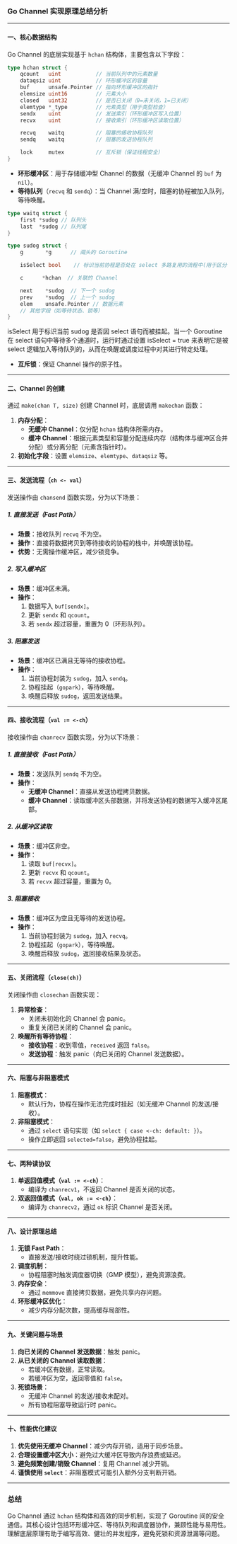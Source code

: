 ### Go Channel 实现原理总结分析

---

#### **一、核心数据结构**

Go Channel 的底层实现基于 `hchan` 结构体，主要包含以下字段：

```go
type hchan struct {
    qcount   uint           // 当前队列中的元素数量
    dataqsiz uint           // 环形缓冲区的容量
    buf      unsafe.Pointer // 指向环形缓冲区的指针
    elemsize uint16         // 元素大小
    closed   uint32         // 是否已关闭（0=未关闭，1=已关闭）
    elemtype *_type         // 元素类型（用于类型检查）
    sendx    uint           // 发送索引（环形缓冲区写入位置）
    recvx    uint           // 接收索引（环形缓冲区读取位置）

    recvq    waitq          // 阻塞的接收协程队列
    sendq    waitq          // 阻塞的发送协程队列

    lock     mutex          // 互斥锁（保证线程安全）
}
```

- **环形缓冲区**：用于存储缓冲型 Channel 的数据（无缓冲 Channel 的 `buf` 为 `nil`）。
- **等待队列**（`recvq` 和 `sendq`）：当 Channel 满/空时，阻塞的协程被加入队列，等待唤醒。

```go
type waitq struct {
    first *sudog // 队列头
    last  *sudog // 队列尾
}

type sudog struct {
    g       *g      // 阘头的 Goroutine

    isSelect bool    // 标识当前协程是否处在 select 多路复用的流程中(用于区分 select 和 channel 的阻塞)

    c      *hchan  // 关联的 Channel

    next    *sudog  // 下一个 sudog
    prev    *sudog  // 上一个 sudog
    elem    unsafe.Pointer // 数据元素
    // 其他字段（如等待状态、锁等）
}
```

isSelect 用于标识当前 sudog 是否因 select 语句而被挂起。当一个 Goroutine 在 select 语句中等待多个通道时，运行时通过设置 isSelect = true 来表明它是被 select 逻辑加入等待队列的，从而在唤醒或调度过程中对其进行特定处理。

- **互斥锁**：保证 Channel 操作的原子性。

---

#### **二、Channel 的创建**

通过 `make(chan T, size)` 创建 Channel 时，底层调用 `makechan` 函数：

1. **内存分配**：
   - **无缓冲 Channel**：仅分配 `hchan` 结构体所需内存。
   - **缓冲 Channel**：根据元素类型和容量分配连续内存（结构体与缓冲区合并分配）或分离分配（元素含指针时）。
2. **初始化字段**：设置 `elemsize`、`elemtype`、`dataqsiz` 等。

---

#### **三、发送流程（`ch <- val`）**

发送操作由 `chansend` 函数实现，分为以下场景：

##### 1. **直接发送（Fast Path）**

- **场景**：接收队列 `recvq` 不为空。
- **操作**：直接将数据拷贝到等待接收的协程的栈中，并唤醒该协程。
- **优势**：无需操作缓冲区，减少锁竞争。

##### 2. **写入缓冲区**

- **场景**：缓冲区未满。
- **操作**：
  1. 数据写入 `buf[sendx]`。
  2. 更新 `sendx` 和 `qcount`。
  3. 若 `sendx` 超过容量，重置为 0（环形队列）。

##### 3. **阻塞发送**

- **场景**：缓冲区已满且无等待的接收协程。
- **操作**：
  1. 当前协程封装为 `sudog`，加入 `sendq`。
  2. 协程挂起（`gopark`），等待唤醒。
  3. 唤醒后释放 `sudog`，返回发送结果。

---

#### **四、接收流程（`val := <-ch`）**

接收操作由 `chanrecv` 函数实现，分为以下场景：

##### 1. **直接接收（Fast Path）**

- **场景**：发送队列 `sendq` 不为空。
- **操作**：
  - **无缓冲 Channel**：直接从发送协程拷贝数据。
  - **缓冲 Channel**：读取缓冲区头部数据，并将发送协程的数据写入缓冲区尾部。

##### 2. **从缓冲区读取**

- **场景**：缓冲区非空。
- **操作**：
  1. 读取 `buf[recvx]`。
  2. 更新 `recvx` 和 `qcount`。
  3. 若 `recvx` 超过容量，重置为 0。

##### 3. **阻塞接收**

- **场景**：缓冲区为空且无等待的发送协程。
- **操作**：
  1. 当前协程封装为 `sudog`，加入 `recvq`。
  2. 协程挂起（`gopark`），等待唤醒。
  3. 唤醒后释放 `sudog`，返回接收结果及状态。

---

#### **五、关闭流程（`close(ch)`）**

关闭操作由 `closechan` 函数实现：

1. **异常检查**：
   - 关闭未初始化的 Channel 会 panic。
   - 重复关闭已关闭的 Channel 会 panic。
2. **唤醒所有等待协程**：
   - **接收协程**：收到零值，`received` 返回 `false`。
   - **发送协程**：触发 panic（向已关闭的 Channel 发送数据）。

---

#### **六、阻塞与非阻塞模式**

1. **阻塞模式**：
   - 默认行为，协程在操作无法完成时挂起（如无缓冲 Channel 的发送/接收）。
2. **非阻塞模式**：
   - 通过 `select` 语句实现（如 `select { case <-ch: default: }`）。
   - 操作立即返回 `selected=false`，避免协程挂起。

---

#### **七、两种读协议**

1. **单返回值模式（`val := <-ch`）**：
   - 编译为 `chanrecv1`，不返回 Channel 是否关闭的状态。
2. **双返回值模式（`val, ok := <-ch`）**：
   - 编译为 `chanrecv2`，通过 `ok` 标识 Channel 是否关闭。

---

#### **八、设计原理总结**

1. **无锁 Fast Path**：
   - 直接发送/接收时绕过锁机制，提升性能。
2. **调度机制**：
   - 协程阻塞时触发调度器切换（GMP 模型），避免资源浪费。
3. **内存安全**：
   - 通过 `memmove` 直接拷贝数据，避免共享内存问题。
4. **环形缓冲区优化**：
   - 减少内存分配次数，提高缓存局部性。

---

#### **九、关键问题与场景**

1. **向已关闭的 Channel 发送数据**：触发 panic。
2. **从已关闭的 Channel 读取数据**：
   - 若缓冲区有数据，正常读取。
   - 若缓冲区为空，返回零值和 `false`。
3. **死锁场景**：
   - 无缓冲 Channel 的发送/接收未配对。
   - 所有协程阻塞导致运行时 panic。

---

#### **十、性能优化建议**

1. **优先使用无缓冲 Channel**：减少内存开销，适用于同步场景。
2. **合理设置缓冲区大小**：避免过大缓冲区导致内存浪费或延迟。
3. **避免频繁创建/销毁 Channel**：复用 Channel 减少开销。
4. **谨慎使用 `select`**：非阻塞模式可能引入额外分支判断开销。

---

### 总结

Go Channel 通过 `hchan` 结构体和高效的同步机制，实现了 Goroutine 间的安全通信。其核心设计包括环形缓冲区、等待队列和调度器协作，兼顾性能与易用性。理解底层原理有助于编写高效、健壮的并发程序，避免死锁和资源泄漏等问题。
